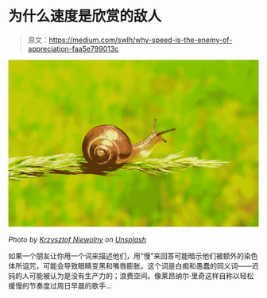 # 为什么速度是欣赏的敌人

> 原文：<https://medium.com/swlh/why-speed-is-the-enemy-of-appreciation-faa5e799013c>

![](img/cb0ef1dc14ef9b69a2c3c36a1889e031.png)

*Photo by* [*Krzysztof Niewolny*](https://unsplash.com/photos/OxK32aLJXWU?utm_source=unsplash&utm_medium=referral&utm_content=creditCopyText) *on* [*Unsplash*](https://unsplash.com/search/photos/snail?utm_source=unsplash&utm_medium=referral&utm_content=creditCopyText)

如果一个朋友让你用一个词来描述他们，用“慢”来回答可能暗示他们被额外的染色体所诅咒，可能会导致眼睛变黑和嘴唇膨胀。这个词是白痴和愚蠢的同义词——迟钝的人可能被认为是没有生产力的；浪费空间。像莱昂纳尔·里奇这样自称以轻松缓慢的节奏度过周日早晨的歌手…